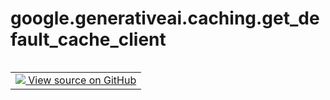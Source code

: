 <div itemscope itemtype="http://developers.google.com/ReferenceObject">
<meta itemprop="name" content="google.generativeai.caching.get_default_cache_client" />
<meta itemprop="path" content="Stable" />
</div>

# google.generativeai.caching.get_default_cache_client

<!-- Insert buttons and diff -->

<table class="tfo-notebook-buttons tfo-api nocontent" align="left">
<td>
  <a target="_blank" href="https://github.com/google/generative-ai-python/blob/master/google/generativeai/client.py#L345-L346">
    <img src="https://www.tensorflow.org/images/GitHub-Mark-32px.png" />
    View source on GitHub
  </a>
</td>
</table>






<pre class="devsite-click-to-copy prettyprint lang-py tfo-signature-link">
<code>google.generativeai.caching.get_default_cache_client() -> glm.CacheServiceClient
</code></pre>



<!-- Placeholder for "Used in" -->
